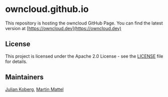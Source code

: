 # owncloud.github.io

This repository is hosting the owncloud GitHub Page. You can find the latest version at [https://owncloud.dev](https://owncloud.dev)

## License

This project is licensed under the Apache 2.0 License - see the [LICENSE](LICENSE) file for details.

## Maintainers

[Julian Koberg](https://github.com/kobergj),
[Martin Mattel](https://github.com/mmattel)
